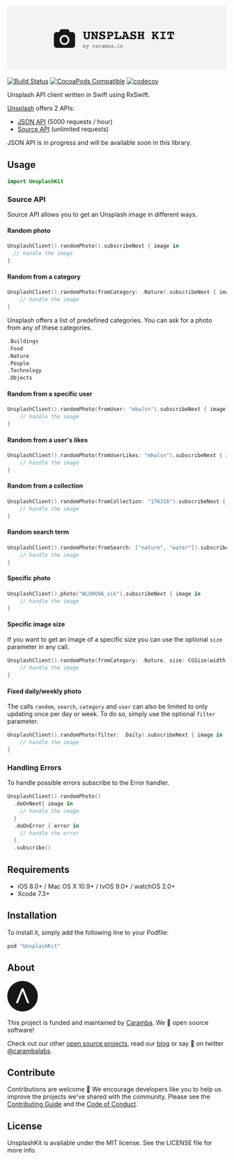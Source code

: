 ![UnsplashKit: Unsplash API Client in Swift](assets/unsplash-kit-logo.png)

[![Build Status](https://travis-ci.org/carambalabs/UnsplashKit.svg?branch=master)](https://travis-ci.org/carambalabs/UnsplashKit)
[![CocoaPods Compatible](https://img.shields.io/cocoapods/v/UnsplashKit.svg)](https://img.shields.io/cocoapods/v/UnsplashKit.svg)
[![codecov](https://codecov.io/gh/carambalabs/UnsplashKit/branch/master/graph/badge.svg)](https://codecov.io/gh/carambalabs/UnsplashKit)

Unsplash API client written in Swift using RxSwift.

[Unsplash](https://unsplash.com/) offers 2 APIs:
- [JSON API](https://unsplash.com/documentation) (5000 requests / hour)
- [Source API](https://source.unsplash.com/) (unlimited requests)

JSON API is in progress and will be available soon in this library.

## Usage

```swift
import UnsplashKit
```

### Source API

Source API allows you to get an Unsplash image in different ways.

#### Random photo

```swift
UnsplashClient().randomPhoto().subscribeNext { image in
  // handle the image
}
```

#### Random from a category

```swift
UnsplashClient().randomPhoto(fromCategory: .Nature).subscribeNext { image in
    // handle the image
}
```

Unsplash offers a list of predefined categories. You can ask for a photo from any of these categories.

```swift
.Buildings
.Food
.Nature
.People
.Technology
.Objects
```

#### Random from a specific user

```swift
UnsplashClient().randomPhoto(fromUser: "mkwlsn").subscribeNext { image in
    // handle the image
}
```

#### Random from a user's likes

```swift
UnsplashClient().randomPhoto(fromUserLikes: "mkwlsn").subscribeNext { image in
    // handle the image
}
```

#### Random from a collection

```swift
UnsplashClient().randomPhoto(fromCollection: "176316").subscribeNext { image in
    // handle the image
}
```

#### Random search term

```swift
UnsplashClient().randomPhoto(fromSearch: ["nature", "water"]).subscribeNext { image in
    // handle the image
}
```

#### Specific photo

```swift
UnsplashClient().photo("WLUHO9A_xik").subscribeNext { image in
    // handle the image
}
```

#### Specific image size

If you want to get an image of a specific size you can use the optional `size` parameter in any call.

```swift
UnsplashClient().randomPhoto(fromCategory: .Nature, size: CGSize(width: 600, height: 200)).subscribeNext { image in
    // handle the image
}
```

#### Fixed daily/weekly photo

The calls `random`, `search`, `category` and `user` can also be limited to only updating once per day or week. To do so, simply use the optional `filter` parameter.

```swift
UnsplashClient().randomPhoto(filter: .Daily).subscribeNext { image in
    // handle the image
}
```

### Handling Errors

To handle possible errors subscribe to the Error handler.

```swift
UnsplashClient().randomPhoto()
  .doOnNext{ image in
    // handle the image
  }
  .doOnError { error in
    // handle the error
  }
  .subscribe()
```

## Requirements

* iOS 8.0+ / Mac OS X 10.9+ / tvOS 9.0+ / watchOS 2.0+
* Xcode 7.3+

## Installation

To install it, simply add the following line to your Podfile:

```ruby
pod "UnsplashKit"
```

## About

<img src="https://github.com/carambalabs/Foundation/blob/master/ASSETS/avatar_rounded.png?raw=true" width="70" />

This project is funded and maintained by [Caramba](http://caramba.io). We 💛 open source software!

Check out our other [open source projects](https://github.com/carambalabs/), read our [blog](http://blog.caramba.io) or say :wave: on twitter [@carambalabs](http://twitter.com/carambalabs).

## Contribute

Contributions are welcome :metal: We encourage developers like you to help us improve the projects we've shared with the community. Please see the [Contributing Guide](https://github.com/carambalabs/Foundation/blob/master/CONTRIBUTING.md) and the [Code of Conduct](https://github.com/carambalabs/Foundation/blob/master/CONDUCT.md).

## License

UnsplashKit is available under the MIT license. See the LICENSE file for more info.
